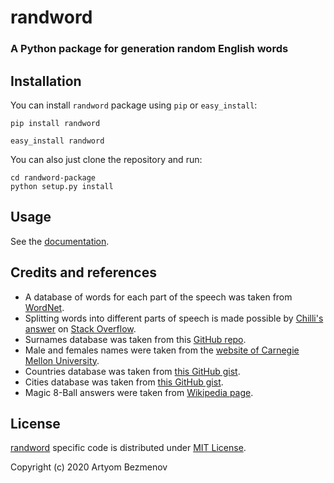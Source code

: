 # randword
### A Python package for generation random English words

## Installation
You can install `randword` package using `pip` or `easy_install`:
```
pip install randword
```
```
easy_install randword
```

You can also just clone the repository and run:
```
cd randword-package
python setup.py install
```

## Usage
See the [documentation](https://randword.readthedocs.io/en/latest/index.html).

## Credits and references
- A database of words for each part of the speech was taken from [WordNet](https://wordnet.princeton.edu/).
- Splitting words into different parts of speech is made possible by [Chilli's answer](https://stackoverflow.com/a/27415226/13692774) on [Stack Overflow](https://stackoverflow.com/).
- Surnames database was taken from this [GitHub repo](https://github.com/arineng/arincli/blob/master/lib/last-names.txt).
- Male and females names were taken from the [website of Carnegie Mellon University](https://www.cs.cmu.edu/afs/cs/project/ai-repository/ai/areas/nlp/corpora/names/).
- Countries database was taken from [this GitHub gist](https://gist.github.com/kalinchernev/486393efcca01623b18d).
- Cities database was taken from [this GitHub gist](https://gist.github.com/norcal82/4accc0d968444859b408).
- Magic 8-Ball answers were taken from [Wikipedia page](https://en.wikipedia.org/wiki/Magic_8-Ball).

## License
[randword](https://github.com/8nhuman8/randword) specific code is distributed under [MIT License](https://github.com/8nhuman8/randword/blob/master/LICENSE).

Copyright (c) 2020 Artyom Bezmenov
